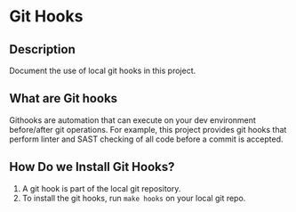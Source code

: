 Git Hooks
=========

## Description
Document the use of local git hooks in this project.

## What are Git hooks
Githooks are automation that can execute on your dev environment
before/after git operations.  For example, this project provides
git hooks that perform linter and SAST checking of all code before
a commit is accepted.

## How Do we Install Git Hooks?
1. A git hook is part of the local git repository.
2. To install the git hooks, run `make hooks` on your local git repo.